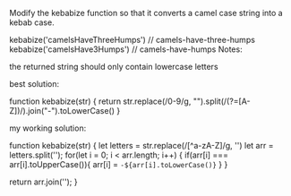 Modify the kebabize function so that it converts a camel case string into a kebab case.

kebabize('camelsHaveThreeHumps') // camels-have-three-humps
kebabize('camelsHave3Humps') // camels-have-humps
Notes:

the returned string should only contain lowercase letters

best solution: 

function kebabize(str) {
  return str.replace(/0-9/g, "").split(/(?=[A-Z])/).join("-").toLowerCase()
}


my working solution:

function kebabize(str) {
  let letters = str.replace(/[^a-zA-Z]/g, '')
  let arr = letters.split('');
  for(let i = 0; i < arr.length; i++) {
    if(arr[i] === arr[i].toUpperCase()){
      arr[i] = `-${arr[i].toLowerCase()}`
    }
  }
  
  return arr.join('');
}
